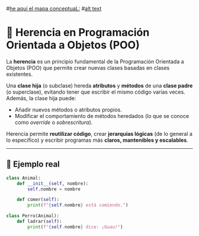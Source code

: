 #[he aquí el mapa conceptuaL:](./mapa_conpectual.png)
#[alt text](./UML.png)
# 🧬 Herencia en Programación Orientada a Objetos (POO)

La **herencia** es un principio fundamental de la Programación Orientada a Objetos (POO) que permite crear nuevas clases basadas en clases existentes.

Una **clase hija** (o subclase) hereda **atributos** y **métodos** de una **clase padre** (o superclase), evitando tener que escribir el mismo código varias veces. Además, la clase hija puede:

- Añadir nuevos métodos o atributos propios.
- Modificar el comportamiento de métodos heredados (lo que se conoce como *override* o *sobrescritura*).

Herencia permite **reutilizar código**, crear **jerarquías lógicas** (de lo general a lo específico) y escribir programas más **claros, mantenibles y escalables**.

---

## 📌 Ejemplo real

```python
class Animal:
    def __init__(self, nombre):
        self.nombre = nombre

    def comer(self):
        print(f"{self.nombre} está comiendo.")

class Perro(Animal):
    def ladrar(self):
        print(f"{self.nombre} dice: ¡Guau!")

